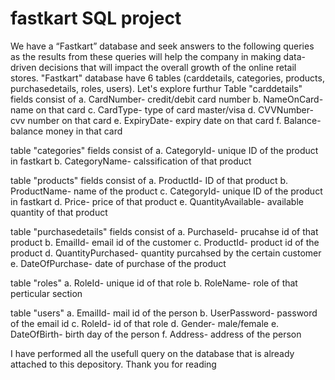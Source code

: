 # fastkart SQL project
We have a  “Fastkart” database and seek answers to the following queries as the results from these queries will help the company in making data-driven decisions that will impact the overall growth of the online retail stores.
"Fastkart" database have 6 tables (carddetails, categories, products, purchasedetails, roles, users). Let's explore furthur 
Table "carddetails" fields consist of 
a. CardNumber- credit/debit card number
b. NameOnCard- name on that card
c. CardType- type of card master/visa
d. CVVNumber- cvv number on that card
e. ExpiryDate- expiry date on that card
f. Balance- balance money in that card

table "categories" fields consist of
a. CategoryId- unique ID of the product in fastkart
b. CategoryName- calssification of that product

table "products" fields consist of 
a. ProductId- ID of that product
b. ProductName- name of the product
c. CategoryId- unique ID of the product in fastkart
d. Price- price of that product
e. QuantityAvailable- available quantity of that product

table "purchasedetails" fields consist of 
a. PurchaseId- prucahse id of that product
b. EmailId- email id of the customer 
c. ProductId- product id of the product
d. QuantityPurchased- quantity purcahsed by the certain customer
e. DateOfPurchase- date of purchase of the product

table "roles"
a. RoleId- unique id of that role
b. RoleName- role of that perticular section

table "users"
a. EmailId- mail id of the person
b. UserPassword- password of the email id
c. RoleId- id of that role
d. Gender- male/female
e. DateOfBirth- birth day of the person
f. Address- address of the person

I have performed all the usefull query on the database that is already attached to this depository.
Thank you for reading
